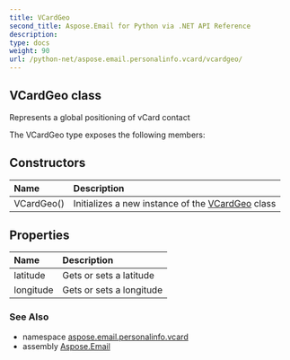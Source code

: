 ```yaml
---
title: VCardGeo
second_title: Aspose.Email for Python via .NET API Reference
description: 
type: docs
weight: 90
url: /python-net/aspose.email.personalinfo.vcard/vcardgeo/
---
```


## VCardGeo class

Represents a global positioning of vCard contact

The VCardGeo type exposes the following members:
## Constructors
| Name | Description |
| :- | :- |
|VCardGeo()|Initializes a new instance of the [VCardGeo](/email/python-net/aspose.email.personalinfo.vcard/vcardgeo/) class|
## Properties
| Name | Description |
| :- | :- |
|latitude|Gets or sets a latitude|
|longitude|Gets or sets a longitude|

### See Also

* namespace [aspose.email.personalinfo.vcard](/email/python-net/aspose.email.personalinfo.vcard/)
* assembly [Aspose.Email](/email/python-net/)

